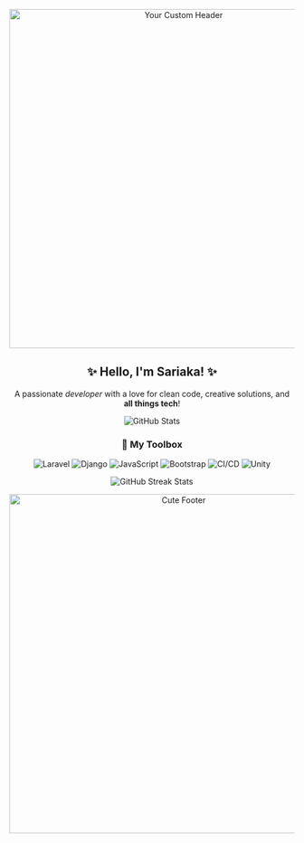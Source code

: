 <!-- Header Image (you can replace with a cute or minimalist design) -->
<p align="center">
  <img src="https://your-image-url.com/header-image.png" alt="Your Custom Header" width="600" />
</p>

<h2 align="center">✨ Hello, I'm Sariaka! ✨</h2>

<!-- Add a short, welcoming message -->
<p align="center">
  A passionate <em>developer</em> with a love for clean code, creative solutions, and <strong>all things tech</strong>!
</p>

<!-- GitHub Stats (optional, to display contributions) -->
<p align="center">
  <img src="https://github-readme-stats.vercel.app/api?username=yourusername&show_icons=true&theme=rose_pine" alt="GitHub Stats" />
</p>

<!-- Skills Section -->
<h3 align="center">🔧 My Toolbox</h3>

<!-- Use icons for programming languages and tools -->
<p align="center">
  <!-- Replace with your own skills and icons -->
  <img src="https://img.shields.io/badge/Laravel-FF2D20?style=for-the-badge&logo=laravel&logoColor=white" alt="Laravel" />
  <img src="https://img.shields.io/badge/Django-092E20?style=for-the-badge&logo=django&logoColor=white" alt="Django" />
  <img src="https://img.shields.io/badge/JavaScript-F7DF1E?style=for-the-badge&logo=javascript&logoColor=black" alt="JavaScript" />
  <img src="https://img.shields.io/badge/Bootstrap-563D7C?style=for-the-badge&logo=bootstrap&logoColor=white" alt="Bootstrap" />
  <img src="https://img.shields.io/badge/CI%2FCD-009688?style=for-the-badge&logo=ci-cd&logoColor=white" alt="CI/CD" />
  <img src="https://img.shields.io/badge/Unity-000000?style=for-the-badge&logo=unity&logoColor=white" alt="Unity" />
</p>

<!-- Additional GitHub Contributions -->
<p align="center">
  <img src="https://github-readme-streak-stats.herokuapp.com/?user=yourusername&theme=rose_pine" alt="GitHub Streak Stats" />
</p>

<!-- Custom Footer Image -->
<p align="center">
  <img src="https://your-image-url.com/footer-image.png" alt="Cute Footer" width="600" />
</p>



